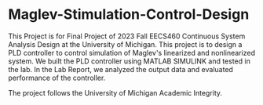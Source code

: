 # Maglev-Stimulation-Control-Design
This Project is for Final Project of 2023 Fall EECS460 Continuous System Analysis Design at the University of Michigan.
This project is to design a PLD controller to control simulation of Maglev's linearized and nonlinearized system. 
We built the PLD controller using MATLAB SIMULINK and tested in the lab. 
In the Lab Report, we analyzed the output data and evaluated performance of the controller.

The project follows the University of Michigan Academic Integrity. 

